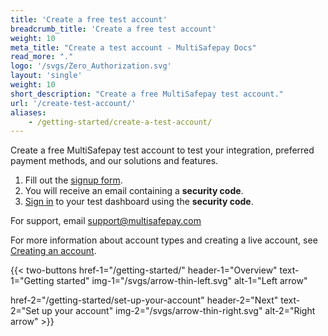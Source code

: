 ```yaml
---
title: 'Create a free test account'
breadcrumb_title: 'Create a free test account'
weight: 10
meta_title: "Create a test account - MultiSafepay Docs"
read_more: "."
logo: '/svgs/Zero_Authorization.svg'
layout: 'single'
weight: 10
short_description: "Create a free MultiSafepay test account."
url: '/create-test-account/'
aliases:
    - /getting-started/create-a-test-account/
---
```


Create a free MultiSafepay test account to test your integration, preferred payment methods, and our solutions and features. 

1. Fill out the [signup form](https://testmerchant.multisafepay.com/signup).
2. You will receive an email containing a **security code**.
3. [Sign in](https://testmerchant.multisafepay.com) to your test dashboard using the **security code**.

For support, email <support@multisafepay.com>

For more information about account types and creating a live account, see [Creating an account](/account/create-account/).

{{< two-buttons
href-1="/getting-started/" header-1="Overview" text-1="Getting started" img-1="/svgs/arrow-thin-left.svg" alt-1="Left arrow" 

href-2="/getting-started/set-up-your-account" header-2="Next" text-2="Set up your account" img-2="/svgs/arrow-thin-right.svg" alt-2="Right arrow" >}}
